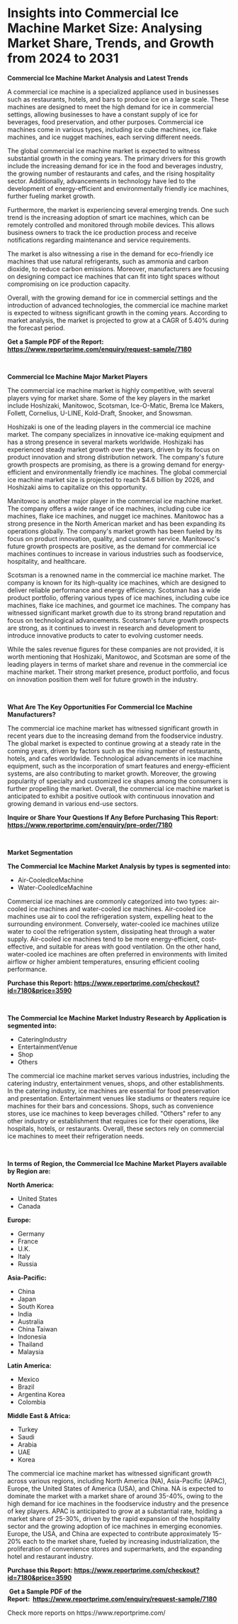 <p><h1>Insights into Commercial Ice Machine Market Size: Analysing Market Share, Trends, and Growth from 2024 to 2031</h1></p><p><strong>Commercial Ice Machine Market Analysis and Latest Trends</strong></p>
<p><p>A commercial ice machine is a specialized appliance used in businesses such as restaurants, hotels, and bars to produce ice on a large scale. These machines are designed to meet the high demand for ice in commercial settings, allowing businesses to have a constant supply of ice for beverages, food preservation, and other purposes. Commercial ice machines come in various types, including ice cube machines, ice flake machines, and ice nugget machines, each serving different needs.</p><p>The global commercial ice machine market is expected to witness substantial growth in the coming years. The primary drivers for this growth include the increasing demand for ice in the food and beverages industry, the growing number of restaurants and cafes, and the rising hospitality sector. Additionally, advancements in technology have led to the development of energy-efficient and environmentally friendly ice machines, further fueling market growth.</p><p>Furthermore, the market is experiencing several emerging trends. One such trend is the increasing adoption of smart ice machines, which can be remotely controlled and monitored through mobile devices. This allows business owners to track the ice production process and receive notifications regarding maintenance and service requirements.</p><p>The market is also witnessing a rise in the demand for eco-friendly ice machines that use natural refrigerants, such as ammonia and carbon dioxide, to reduce carbon emissions. Moreover, manufacturers are focusing on designing compact ice machines that can fit into tight spaces without compromising on ice production capacity.</p><p>Overall, with the growing demand for ice in commercial settings and the introduction of advanced technologies, the commercial ice machine market is expected to witness significant growth in the coming years. According to market analysis, the market is projected to grow at a CAGR of 5.40% during the forecast period.</p></p>
<p><strong>Get a Sample PDF of the Report:&nbsp; <a href="https://www.reportprime.com/enquiry/request-sample/7180">https://www.reportprime.com/enquiry/request-sample/7180</a></strong></p>
<p>&nbsp;</p>
<p><strong>Commercial Ice Machine Major Market Players</strong></p>
<p><p>The commercial ice machine market is highly competitive, with several players vying for market share. Some of the key players in the market include Hoshizaki, Manitowoc, Scotsman, Ice-O-Matic, Brema Ice Makers, Follett, Cornelius, U-LINE, Kold-Draft, Snooker, and Snowsman.</p><p>Hoshizaki is one of the leading players in the commercial ice machine market. The company specializes in innovative ice-making equipment and has a strong presence in several markets worldwide. Hoshizaki has experienced steady market growth over the years, driven by its focus on product innovation and strong distribution network. The company's future growth prospects are promising, as there is a growing demand for energy-efficient and environmentally friendly ice machines. The global commercial ice machine market size is projected to reach $4.6 billion by 2026, and Hoshizaki aims to capitalize on this opportunity.</p><p>Manitowoc is another major player in the commercial ice machine market. The company offers a wide range of ice machines, including cube ice machines, flake ice machines, and nugget ice machines. Manitowoc has a strong presence in the North American market and has been expanding its operations globally. The company's market growth has been fueled by its focus on product innovation, quality, and customer service. Manitowoc's future growth prospects are positive, as the demand for commercial ice machines continues to increase in various industries such as foodservice, hospitality, and healthcare.</p><p>Scotsman is a renowned name in the commercial ice machine market. The company is known for its high-quality ice machines, which are designed to deliver reliable performance and energy efficiency. Scotsman has a wide product portfolio, offering various types of ice machines, including cube ice machines, flake ice machines, and gourmet ice machines. The company has witnessed significant market growth due to its strong brand reputation and focus on technological advancements. Scotsman's future growth prospects are strong, as it continues to invest in research and development to introduce innovative products to cater to evolving customer needs.</p><p>While the sales revenue figures for these companies are not provided, it is worth mentioning that Hoshizaki, Manitowoc, and Scotsman are some of the leading players in terms of market share and revenue in the commercial ice machine market. Their strong market presence, product portfolio, and focus on innovation position them well for future growth in the industry.</p></p>
<p>&nbsp;</p>
<p><strong>What Are The Key Opportunities For Commercial Ice Machine Manufacturers?</strong></p>
<p><p>The commercial ice machine market has witnessed significant growth in recent years due to the increasing demand from the foodservice industry. The global market is expected to continue growing at a steady rate in the coming years, driven by factors such as the rising number of restaurants, hotels, and cafes worldwide. Technological advancements in ice machine equipment, such as the incorporation of smart features and energy-efficient systems, are also contributing to market growth. Moreover, the growing popularity of specialty and customized ice shapes among the consumers is further propelling the market. Overall, the commercial ice machine market is anticipated to exhibit a positive outlook with continuous innovation and growing demand in various end-use sectors.</p></p>
<p><strong>Inquire or Share Your Questions If Any Before Purchasing This Report: <a href="https://www.reportprime.com/enquiry/pre-order/7180">https://www.reportprime.com/enquiry/pre-order/7180</a></strong></p>
<p>&nbsp;</p>
<p><strong>Market Segmentation</strong></p>
<p><strong>The Commercial Ice Machine Market Analysis by types is segmented into:</strong></p>
<p><ul><li>Air-CooledIceMachine</li><li>Water-CooledIceMachine</li></ul></p>
<p><p>Commercial ice machines are commonly categorized into two types: air-cooled ice machines and water-cooled ice machines. Air-cooled ice machines use air to cool the refrigeration system, expelling heat to the surrounding environment. Conversely, water-cooled ice machines utilize water to cool the refrigeration system, dissipating heat through a water supply. Air-cooled ice machines tend to be more energy-efficient, cost-effective, and suitable for areas with good ventilation. On the other hand, water-cooled ice machines are often preferred in environments with limited airflow or higher ambient temperatures, ensuring efficient cooling performance.</p></p>
<p><strong>Purchase this Report:&nbsp;<a href="https://www.reportprime.com/checkout?id=7180&price=3590">https://www.reportprime.com/checkout?id=7180&price=3590</a></strong></p>
<p>&nbsp;</p>
<p><strong>The Commercial Ice Machine Market Industry Research by Application is segmented into:</strong></p>
<p><ul><li>CateringIndustry</li><li>EntertainmentVenue</li><li>Shop</li><li>Others</li></ul></p>
<p><p>The commercial ice machine market serves various industries, including the catering industry, entertainment venues, shops, and other establishments. In the catering industry, ice machines are essential for food preservation and presentation. Entertainment venues like stadiums or theaters require ice machines for their bars and concessions. Shops, such as convenience stores, use ice machines to keep beverages chilled. "Others" refer to any other industry or establishment that requires ice for their operations, like hospitals, hotels, or restaurants. Overall, these sectors rely on commercial ice machines to meet their refrigeration needs.</p></p>
<p>&nbsp;</p>
<p><strong>In terms of Region, the Commercial Ice Machine Market Players available by Region are:</strong></p>
<p>
    <p> <strong> North America: </strong>
        <ul>
            <li>United States</li>
            <li>Canada</li>
        </ul>
        </p> 
    <p> <strong> Europe: </strong>
        <ul>
            <li>Germany</li>
            <li>France</li>
            <li>U.K.</li>
            <li>Italy</li>
            <li>Russia</li>
        </ul>
        </p> 
    <p> <strong> Asia-Pacific: </strong>
        <ul>
            <li>China</li>
            <li>Japan</li>
            <li>South Korea</li>
            <li>India</li>
            <li>Australia</li>
            <li>China Taiwan</li>
            <li>Indonesia</li>
            <li>Thailand</li>
            <li>Malaysia</li>
        </ul>
        </p> 
    <p> <strong> Latin America: </strong>
        <ul>
            <li>Mexico</li>
            <li>Brazil</li>
            <li>Argentina Korea</li>
            <li>Colombia</li>
        </ul>
        </p> 
    <p> <strong> Middle East & Africa: </strong>
        <ul>
            <li>Turkey</li>
            <li>Saudi</li>
            <li>Arabia</li>
            <li>UAE</li>
            <li>Korea</li>
        </ul>
    </p>
    </p>
<p><p>The commercial ice machine market has witnessed significant growth across various regions, including North America (NA), Asia-Pacific (APAC), Europe, the United States of America (USA), and China. NA is expected to dominate the market with a market share of around 35-40%, owing to the high demand for ice machines in the foodservice industry and the presence of key players. APAC is anticipated to grow at a substantial rate, holding a market share of 25-30%, driven by the rapid expansion of the hospitality sector and the growing adoption of ice machines in emerging economies. Europe, the USA, and China are expected to contribute approximately 15-20% each to the market share, fueled by increasing industrialization, the proliferation of convenience stores and supermarkets, and the expanding hotel and restaurant industry.</p></p>
<p><strong>Purchase this Report: <a href="https://www.reportprime.com/checkout?id=7180&price=3590">https://www.reportprime.com/checkout?id=7180&price=3590</a></strong></p>
<p>&nbsp;<strong>Get a Sample PDF of the Report:&nbsp;&nbsp;<a href="https://www.reportprime.com/enquiry/request-sample/7180">https://www.reportprime.com/enquiry/request-sample/7180</a></strong></p>
<p><strong></strong></p>
<p>Check more reports on https://www.reportprime.com/</p>